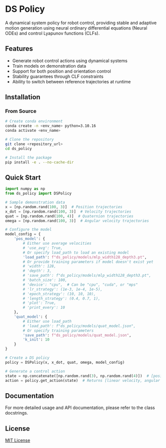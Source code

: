 # DS Policy

A dynamical system policy for robot control, providing stable and adaptive motion generation using neural ordinary differential equations (Neural ODEs) and control Lyapunov functions (CLFs).

## Features

- Generate robot control actions using dynamical systems
- Train models on demonstration data
- Support for both position and orientation control
- Stability guarantees through CLF constraints
- Ability to switch between reference trajectories at runtime

## Installation

### From Source

```bash
# Create conda environment
conda create -n <env_name> python=3.10.16
conda activate <env_name>

# Clone the repository
git clone <repository_url>
cd ds_policy

# Install the package
pip install -e . --no-cache-dir
```

## Quick Start

```python
import numpy as np
from ds_policy import DSPolicy

# Sample demonstration data
x = [np.random.rand(100, 3)]  # Position trajectories
x_dot = [np.random.rand(100, 3)]  # Velocity trajectories
quat = [np.random.rand(100, 4)]  # Quaternion trajectories
omega = [np.random.rand(100, 3)]  # Angular velocity trajectories

# Configure the model
model_config = {
    'pos_model': {
        # Either use average velocities
        # 'use_avg': True,
        # Or specify load_path to load an existing model
        'load_path': f"ds_policy/models/mlp_width128_depth3.pt",
        # Or provide training parameters if model doesn't exist yet
        # 'width': 128,
        # 'depth': 3,
        # 'save_path': f"ds_policy/models/mlp_width128_depth3.pt",
        # 'batch_size': 100,
        # 'device': "cpu",  # Can be "cpu", "cuda", or "mps"
        # 'lr_strategy': (1e-3, 1e-4, 1e-5),
        # 'epoch_strategy': (10, 10, 10),
        # 'length_strategy': (0.4, 0.7, 1),
        # 'plot': True,
        # 'print_every': 10
    },
    'quat_model': {
        # Either use load_path
        # 'load_path': f"ds_policy/models/quat_model.json",
        # Or specify training parameters
        'save_path': f"ds_policy/models/quat_model.json",
        'k_init': 10
    }
}

# Create a DS policy
policy = DSPolicy(x, x_dot, quat, omega, model_config)

# Generate a control action
state = np.concatenate([np.random.rand(3), np.random.rand(4)])  # [position, quaternion]
action = policy.get_action(state)  # Returns [linear velocity, angular velocity]
```

## Documentation

For more detailed usage and API documentation, please refer to the class docstrings.

## License

[MIT License](LICENSE)